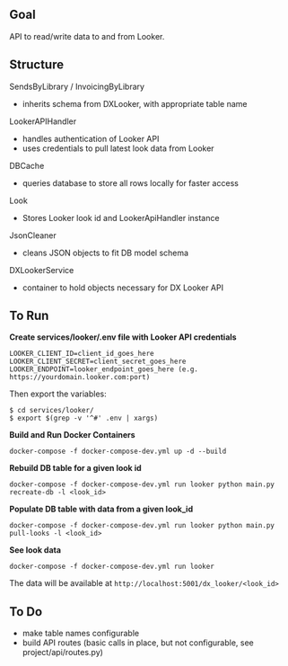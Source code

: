 **Goal**  
-
API to read/write data to and from Looker.


**Structure**  
-

SendsByLibrary / InvoicingByLibrary
- inherits schema from DXLooker, with appropriate table name

LookerAPIHandler  
- handles authentication of Looker API
- uses credentials to pull latest look data from Looker 

DBCache
- queries database to store all rows locally for faster access

Look
- Stores Looker look id and LookerApiHandler instance

JsonCleaner
- cleans JSON objects to fit DB model schema

DXLookerService
- container to hold objects necessary for DX Looker API

**To Run**  
- 
**Create services/looker/.env file with Looker API credentials**
```
LOOKER_CLIENT_ID=client_id_goes_here
LOOKER_CLIENT_SECRET=client_secret_goes_here
LOOKER_ENDPOINT=looker_endpoint_goes_here (e.g. https://yourdomain.looker.com:port)
```
Then export the variables:

```
$ cd services/looker/
$ export $(grep -v '^#' .env | xargs)
```

**Build and Run Docker Containers** 
```
docker-compose -f docker-compose-dev.yml up -d --build
```

**Rebuild DB table for a given look id**
```
docker-compose -f docker-compose-dev.yml run looker python main.py recreate-db -l <look_id>
```

**Populate DB table with data from a given look_id**  
```
docker-compose -f docker-compose-dev.yml run looker python main.py pull-looks -l <look_id>
```

**See look data**  
```
docker-compose -f docker-compose-dev.yml run looker
```
The data will be available at `http://localhost:5001/dx_looker/<look_id>`

**To Do**
-
- make table names configurable
- build API routes (basic calls in place, but not configurable, 
see project/api/routes.py)
